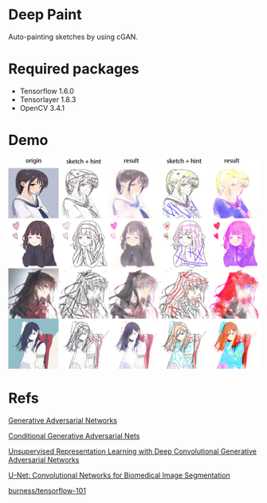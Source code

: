 # Deep Paint

Auto-painting sketches by using cGAN.

# Required packages

- Tensorflow 1.6.0
- Tensorlayer 1.8.3
- OpenCV 3.4.1

# Demo
![demo](demo/demo.jpg)

# Refs

[Generative Adversarial Networks](https://arxiv.org/abs/1406.2661)

[Conditional Generative Adversarial Nets](https://arxiv.org/abs/1411.1784)

[Unsupervised Representation Learning with Deep Convolutional Generative Adversarial Networks](https://arxiv.org/abs/1511.06434)

[U-Net: Convolutional Networks for Biomedical Image Segmentation](https://arxiv.org/abs/1505.04597)

[burness/tensorflow-101](https://github.com/burness/tensorflow-101/tree/master/deepcolor)
